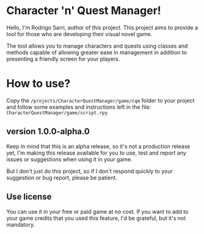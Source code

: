 # Character 'n' Quest Manager!

Hello, I'm Rodrigo Sarri, author of this project. This project aims to provide a tool for those who are developing their visual novel game.

The tool allows you to manage characters and quests using classes and methods capable of allowing greater ease in management in addition to presenting a friendly screen for your players.

# How to use?

Copy the `/projects/CharacterQuestManager/game/cqm` folder to your project and follow some examples and instructions left in the file: `CharacterQuestManager/game/script.rpy`

## version 1.0.0-alpha.0

Keep in mind that this is an alpha release, so it's not a production release yet, I'm making this release available for you to use, test and report any issues or suggestions when using it in your game.

But I don't just do this project, so if I don't respond quickly to your suggestion or bug report, please be patient.

## Use license

You can use it in your free or paid game at no cost. If you want to add to your game credits that you used this feature, I'd be grateful, but it's not mandatory.